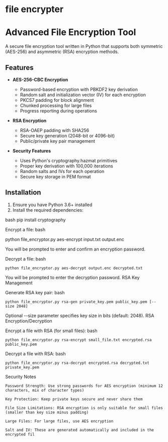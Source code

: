 # file encrypter

# Advanced File Encryption Tool

A secure file encryption tool written in Python that supports both symmetric (AES-256) and asymmetric (RSA) encryption methods.

## Features

- **AES-256-CBC Encryption**
  - Password-based encryption with PBKDF2 key derivation
  - Random salt and initialization vector (IV) for each encryption
  - PKCS7 padding for block alignment
  - Chunked processing for large files
  - Progress reporting during operations

- **RSA Encryption**
  - RSA-OAEP padding with SHA256
  - Secure key generation (2048-bit or 4096-bit)
  - Public/private key pair management

- **Security Features**
  - Uses Python's cryptography.hazmat primitives
  - Proper key derivation with 100,000 iterations
  - Random salts and IVs for each operation
  - Secure key storage in PEM format

## Installation

1. Ensure you have Python 3.6+ installed
2. Install the required dependencies:

bash
pip install cryptography

Encrypt a file:
bash

python file_encryptor.py aes-encrypt input.txt output.enc

You will be prompted to enter and confirm an encryption password.

Decrypt a file:
bash
```
python file_encryptor.py aes-decrypt output.enc decrypted.txt
```
You will be prompted to enter the decryption password.
RSA Key Management

Generate RSA key pair:
bash
```
python file_encryptor.py rsa-gen private_key.pem public_key.pem [--size 2048]
```
Optional --size parameter specifies key size in bits (default: 2048).
RSA Encryption/Decryption

Encrypt a file with RSA (for small files):
bash
```
python file_encryptor.py rsa-encrypt small_file.txt encrypted.rsa public_key.pem
```
Decrypt a file with RSA:
bash
```
python file_encryptor.py rsa-decrypt encrypted.rsa decrypted.txt private_key.pem
```
Security Notes

    Password Strength: Use strong passwords for AES encryption (minimum 12 characters, mix of character types)

    Key Protection: Keep private keys secure and never share them

    File Size Limitations: RSA encryption is only suitable for small files (smaller than key size minus padding)

    Large Files: For large files, use AES encryption

    Salt and IV: These are generated automatically and included in the encrypted fil
